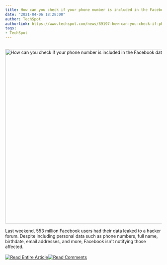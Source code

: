 ```yaml
---
title: How can you check if your phone number is included in the Facebook data leak
date: "2021-04-06 18:28:00"
author: TechSpot
authorlink: https://www.techspot.com/news/89197-how-can-you-check-if-phone-number-included.html
tags:
- TechSpot
---
```

<a href="https://www.techspot.com/news/89197-how-can-you-check-if-phone-number-included.html" target="_blank"><img src="https://static.techspot.com/images2/news/ts3_thumbs/2021/03/2021-03-19-ts3_thumbs-48c.jpg" width="800" height="560" style="padding: 15px 0" title="How can you check if your phone number is included in the Facebook data leak" /></a><br />Last weekend, 553 million Facebook users had their data leaked to a hacker forum. Despite including personal data such as phone numbers, full name, birthdate, email addresses, and more, Facebook isn't notifying those affected.<br /><br /><a href="https://www.techspot.com/news/89197-how-can-you-check-if-phone-number-included.html"><img src="https://static.techspot.com/images/rss/rss_buttons_01.png" border="0" alt="Read Entire Article" /></a><a href="https://www.techspot.com/news/89197-how-can-you-check-if-phone-number-included.html#comments"><img src="https://static.techspot.com/images/rss/rss_buttons_02.png" border="0" alt="Read Comments" /></a><br /><br />